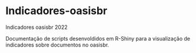 # Indicadores-oasisbr
Indicadores oasisbr 2022

Documentação de scripts desenvoldidos em R-Shiny para a visualização de indicadores sobre documentos no oasisbr.
